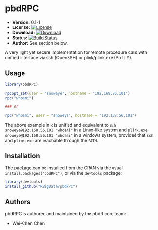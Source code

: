 # pbdRPC

* **Version:** 0.1-1
* **License:** [![License](http://img.shields.io/badge/license-MPL%202-orange.svg?style=flat)](https://www.mozilla.org/MPL/2.0/)
* **Download:** [![Download](http://cranlogs.r-pkg.org/badges/pbdRPC)](https://cran.r-project.org/package=pbdRPC)
* **Status:** [![Build Status](https://travis-ci.org/snoweye/pbdRPC.png)](https://travis-ci.org/snoweye/pbdRPC)
* **Author:** See section below.


A very light yet secure implementation for remote procedure calls with unified interface via ssh (OpenSSH) or plink/plink.exe (PuTTY).


## Usage

```r
library(pbdRPC)

rpcopt_set(user = "snoweye", hostname = "192.168.56.101")
rpc("whoami")

### or

rpc("whoami", user = "snoweye", hostname = "192.168.56.101")
```
The above example in `R` is unified and equivalent to
`ssh snoweye@192.168.56.101 "whoami"` in a Linux-like system and
`plink.exe snoweye@192.168.56.101 "whoami"` in a windows system,
provided that `ssh` and `plink.exe` are reachable through the `PATH`.


## Installation

The package can be installed from the CRAN via the usual
`install.packages("pbdRPC")`, or via the `devtools` package:

```r
library(devtools)
install_github("RBigData/pbdRPC")
```


## Authors

pbdRPC is authored and maintained by the pbdR core team:
* Wei-Chen Chen

